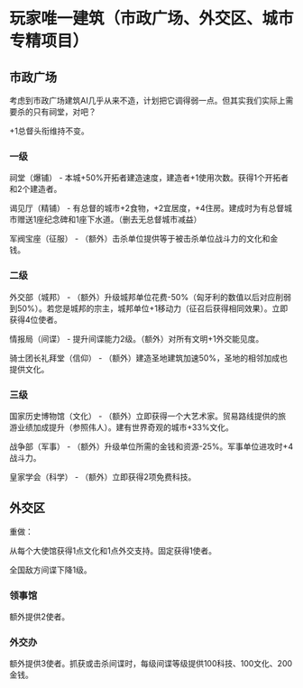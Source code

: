 # 玩家唯一建筑（市政广场、外交区、城市专精项目）

## 市政广场

考虑到市政广场建筑AI几乎从来不造，计划把它调得弱一点。但其实我们实际上需要杀的只有祠堂，对吧？

+1总督头衔维持不变。

### 一级

祠堂（爆铺） - 本城+50%开拓者建造速度，建造者+1使用次数。获得1个开拓者和2个建造者。

谒见厅（精铺） - 有总督的城市+2食物，+2宜居度，+4住房。建成时为有总督城市赠送1座纪念碑和1座下水道。（删去无总督城市减益）

军阀宝座（征服） - （额外）击杀单位提供等于被击杀单位战斗力的文化和金钱。

### 二级

外交部（城邦） - （额外）升级城邦单位花费-50%（匈牙利的数值以后对应削弱到50%）。若您是城邦的宗主，城邦单位+1移动力（征召后获得相同效果）。立即获得4位使者。

情报局（间谍） - 提升间谍能力2级。（额外）对所有文明+1外交能见度。

骑士团长礼拜堂（信仰） - （额外）建造圣地建筑加速50%，圣地的相邻加成也提供文化。

### 三级

国家历史博物馆（文化） - （额外）立即获得一个大艺术家。贸易路线提供的旅游业绩加成提升（参照伟人）。建有世界奇观的城市+33%文化。

战争部（军事） - （额外）升级单位所需的金钱和资源-25%。军事单位进攻时+4战斗力。

皇家学会（科学） - （额外）立即获得2项免费科技。

## 外交区

重做：

从每个大使馆获得1点文化和1点外交支持。固定获得1使者。

全国敌方间谍下降1级。

### 领事馆

额外提供2使者。

### 外交办

额外提供3使者。抓获或击杀间谍时，每级间谍等级提供100科技、100文化、200金钱。